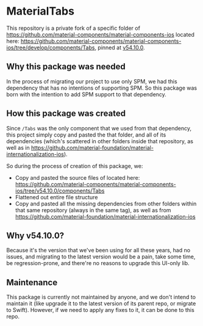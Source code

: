 # MaterialTabs

This repository is a private fork of a specific folder of https://github.com/material-components/material-components-ios located here: https://github.com/material-components/material-components-ios/tree/develop/components/Tabs, pinned at [v54.10.0](https://github.com/material-components/material-components-ios/releases/tag/v54.10.0).

## Why this package was needed

In the process of migrating our project to use only SPM, we had this dependency that has no intentions of supporting SPM. So this package was born with the intention to add SPM support to that dependency.

## How this package was created

Since `/Tabs` was the only component that we used from that dependency, this project simply copy and pasted the that folder, and all of its dependencies (which's scattered in other folders inside that repository, as well as in https://github.com/material-foundation/material-internationalization-ios). 

So during the process of creation of this package, we:

- Copy and pasted the source files of located here: https://github.com/material-components/material-components-ios/tree/v54.10.0/components/Tabs
- Flattened out entire file structure
- Copy and pasted all the missing dependencies from other folders within that same repository (always in the same tag), as well as from https://github.com/material-foundation/material-internationalization-ios

## Why v54.10.0?

Because it's the version that we've been using for all these years, had no issues, and migrating to the latest version would be a pain, take some time, be regression-prone, and there're no reasons to upgrade this UI-only lib.

## Maintenance

This package is currently not maintained by anyone, and we don't intend to maintain it (like upgrade it to the latest version of its parent repo, or migrate to Swift). However, if we need to apply any fixes to it, it can be done to this repo.
